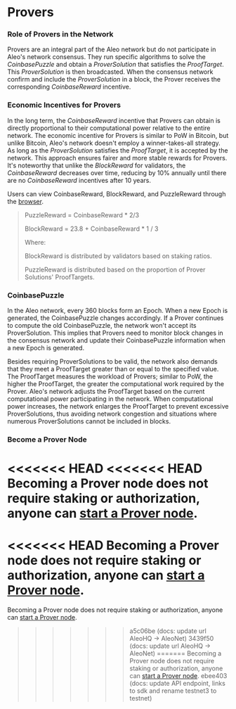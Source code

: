 # Provers

### Role of Provers in the Network

Provers are an integral part of the Aleo network but do not participate in Aleo's network consensus. They run specific algorithms to solve the *CoinbasePuzzle* and obtain a *ProverSolution* that satisfies the *ProofTarget*. This *ProverSolution* is then broadcasted. When the consensus network confirm and include the *ProverSolution* in a block, the Prover receives the corresponding *CoinbaseReward* incentive.

### Economic Incentives for Provers

In the long term, the *CoinbaseReward* incentive that Provers can obtain is directly proportional to their computational power relative to the entire network. The economic incentive for Provers is similar to PoW in Bitcoin, but unlike Bitcoin, Aleo's network doesn't employ a winner-takes-all strategy. As long as the *ProverSolution* satisfies the *ProofTarget*, it is accepted by the network. This approach ensures fairer and more stable rewards for Provers. It's noteworthy that unlike the *BlockReward* for validators, the *CoinbaseReward* decreases over time, reducing by 10% annually until there are no *CoinbaseReward* incentives after 10 years.

Users can view CoinbaseReward, BlockReward, and PuzzleReward through the [browser](https://testnet.aleoscan.io/).

> PuzzleReward = CoinbaseReward * 2/3 
>
> BlockReward = 23.8 + CoinbaseReward * 1 / 3
>
> Where:
>
> BlockReward is distributed by validators based on staking ratios.
>
> PuzzleReward is distributed based on the proportion of Prover Solutions' ProofTargets.

### CoinbasePuzzle

In the Aleo network, every 360 blocks form an Epoch. When a new Epoch is generated, the CoinbasePuzzle changes accordingly. If a Prover continues to compute the old CoinbasePuzzle, the network won't accept its ProverSolution. This implies that Provers need to monitor block changes in the consensus network and update their CoinbasePuzzle information when a new Epoch is generated.

Besides requiring ProverSolutions to be valid, the network also demands that they meet a ProofTarget greater than or equal to the specified value. The ProofTarget measures the workload of Provers; similar to PoW, the higher the ProofTarget, the greater the computational work required by the Prover. Aleo's network adjusts the ProofTarget based on the current computational power participating in the network. When computational power increases, the network enlarges the ProofTarget to prevent excessive ProverSolutions, thus avoiding network congestion and situations where numerous ProverSolutions cannot be included in blocks.

### Become a Prover Node

<<<<<<< HEAD
<<<<<<< HEAD
Becoming a Prover node does not require staking or authorization, anyone can [start a Prover node](https://github.com/AleoNet/snarkOS?tab=readme-ov-file#32-run-an-aleo-prover).
=======
<<<<<<< HEAD
Becoming a Prover node does not require staking or authorization, anyone can [start a Prover node](https://github.com/AleoHQ/snarkOS?tab=readme-ov-file#32-run-an-aleo-prover).
=======
Becoming a Prover node does not require staking or authorization, anyone can [start a Prover node](https://github.com/AleoNet/snarkOS?tab=readme-ov-file#32-run-an-aleo-prover).
>>>>>>> a5c06be (docs: update url AleoHQ -> AleoNet)
>>>>>>> 3439f50 (docs: update url AleoHQ -> AleoNet)
=======
Becoming a Prover node does not require staking or authorization, anyone can [start a Prover node](https://github.com/AleoNet/snarkOS?tab=readme-ov-file#32-run-an-aleo-prover).
>>>>>>> ebee403 (docs: update API endpoint, links to sdk and rename testnet3 to testnet)
